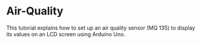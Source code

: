 # Air-Quality
This tutorial explains how to set up an air quality sensor (MQ 135) to display its values on an LCD screen using Arduino Uno.
